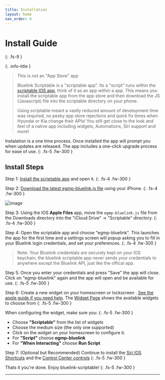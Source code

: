 ```yaml
---
title: Installation
layout: home
nav_order: 4
---
```


# Install Guide
{: .fs-9 }

{: .info-title }
> This is not an "App Store" app
>
> Bluelink Scriptable is a "scriptable app". Its a "script" runs within the [scriptable IOS app](https://scriptable.app/), think of it as an app within a app. This means you install the scriptable app from the app store and then download the JS (Javascript) file into the scriptable directory on your phone.
>
>Using scriptable meant a vastly reduced amount of development time was required, no pesky app store rejections and quick fix times when Hyundai or Kia change their APIs! You still get close to the look and feel of a native app including widgets, Automations, Siri support and more!


Instalation is a one time process. Once installed the app will prompt you when updates are released. The app includes a one-click upgrade process for ease of use.
{: .fs-5 .fw-300 } 

## Install Steps

Step 1: [Install the scriptable app](https://apps.apple.com/us/app/scriptable/id1405459188?uo=4)
and open it.
{: .fs-4 .fw-300 } 

Step 2: [Download the latest egmp-bluelink.js file](https://github.com/andyfase/egmp-bluelink-scriptable/releases) using your iPhone.
{: .fs-4 .fw-300 }

![image](../images/download.png)

Step 3: Using the IOS **Apple Files** app, move the `egmp-bluelink.js` file from the Downloads directory into the "iCloud Drive" -> "Scriptable" directory.
{: .fs-4 .fw-300 }

Step 4: Open the scriptable app and choose "egmp-bluelink". This launches the app for the first time and a settings screen will popup asking you to fill in your Bluelink login credentials, and set your preferences. 
{: .fs-4 .fw-300 }

> Note: Your Bluelink credentials are securely kept on your IOS keychain, the bluelink scriptable app never sends your credentials to anywhere except the Bluelink API, just like the offical app.

Step 5: Once you enter your credentials and press "Save" the app will close. Click on "egmp-bluelink" again and the app will open and be available for use.
{: .fs-5 .fw-300 }

Step 6: Create a new widget on your homescreen or lockscreen . [See the apple guide if you need help](https://support.apple.com/en-ca/118610). The [Widget Page](./widgets.md) shows the available widgets to choose from 
{: .fs-5 .fw-300 }

When configuring the widget, make sure you:
{: .fs-5 .fw-300 }

- Choose **"Scriptable"** from the list of widgets
- Choose the medium size (the only one supported)
- Click on the widget on your homescreen to configure it. 
- For **"Script"** choose **egmp-bluelink**
- For **"When Interacting"** choose **Run Script**

Step 7: (Optional but Recommended) Continue to install the [Siri IOS Shortcuts](./siri.md) and the [Control Center controls](./control-center.md)
{: .fs-5 .fw-300 }

Thats it you're done. Enjoy bluelink-scriptable!
{: .fs-5 .fw-300 }

----
